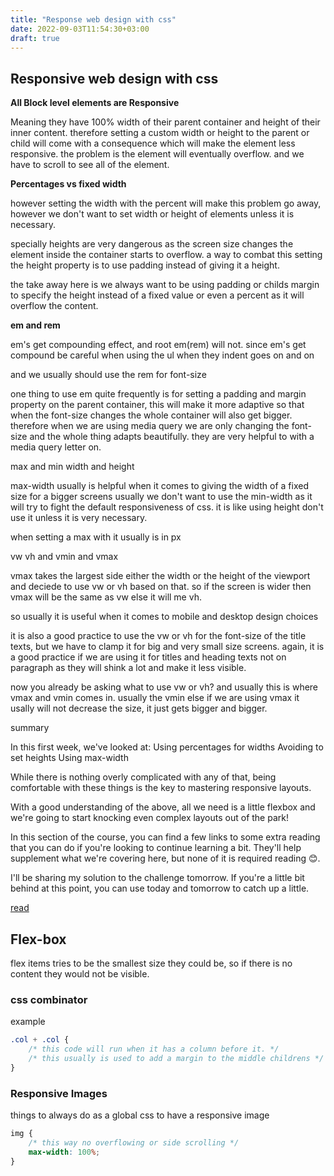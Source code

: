 ```yaml
---
title: "Response web design with css"
date: 2022-09-03T11:54:30+03:00
draft: true
---
```


## Responsive web design with css

**All Block level elements are Responsive**

Meaning they have 100% width of their parent container and height of their inner content.
therefore setting a custom width or height to the parent or child will come with a consequence which will make the element less responsive.
the problem is the element will eventually overflow. and we have to scroll to see all of the element.

__Percentages vs fixed width__

however setting the width with the percent will make this problem go away, however we don't want to set width or height of elements unless it is necessary.

specially heights are very dangerous as the screen size changes the element inside the container starts to overflow.
a way to combat this setting the height property is to use padding instead of giving it a height.

the take away here is we always want to be using padding or childs margin to specify the height instead of a fixed value or even a percent as it will overflow the content.

__em and rem__

em's get compounding effect, and root em(rem) will not.
since em's get compound be careful when using the ul when they indent goes on and on

and we usually should use the rem for font-size

one thing to use em quite frequently is for setting a padding and margin property on the parent container, this will make it more adaptive so that when the font-size changes the whole container will also get bigger. therefore when we are using media query we are only changing the font-size and the whole thing adapts beautifully. they are very helpful to with a media query letter on.

max and min width and height

max-width usually is helpful when it comes to giving the width of a fixed size for a bigger screens
usually we don't want to use the min-width as it will try to fight the default responsiveness of css. it is like using height don't use it unless it is very necessary.

when setting a max with it usually is in px

vw vh and vmin and vmax

vmax takes the largest side either the width or the height of the viewport and deciede to use vw or vh based on that.
so if the screen is wider then vmax will be the same as vw else it will me vh. 

so usually it is useful when it comes to mobile and desktop design choices

it is also a good practice to use the vw or vh for the font-size of the title texts, but we have to clamp it for big and very small size screens.
again, it is a good practice if we are using it for titles and heading texts not on paragraph as they will shink a lot and make it less visible.

now you already be asking what to use vw or vh? and usually this is where vmax and vmin comes in. usually the vmin
else if we are using vmax it usally will not decrease the size, it just gets bigger and bigger.

summary

In this first week, we've looked at:
Using percentages for widths
Avoiding to set heights
Using max-width

While there is nothing overly complicated with any of that, being comfortable with these things is the key to mastering responsive layouts.

With a good understanding of the above, all we need is a little flexbox and we're going to start knocking even complex layouts out of the park!

In this section of the course, you can find a few links to some extra reading that you can do if you're looking to continue learning a bit. They'll help supplement what we're covering here, but none of it is required reading 😊.

I'll be sharing my solution to the challenge tomorrow. If you're a little bit behind at this point, you can use today and tomorrow to catch up a little.

[read](https://css-tricks.com/tale-width-max-width)

## Flex-box

flex items tries to be the smallest size they could be, so if there is no content they would not be visible.




### css combinator

example

```css
.col + .col {
    /* this code will run when it has a column before it. */
    /* this usually is used to add a margin to the middle childrens */
}
```

### Responsive Images

things to always do as a global css to have a responsive image

```css
img {
    /* this way no overflowing or side scrolling */
    max-width: 100%;
}
```